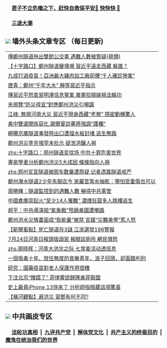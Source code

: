 
 ### &nbsp;&nbsp;&nbsp;&nbsp; [君子不立危樯之下，赶快自救保平安🍎 快快快 📩](https://github.com/pwgy/td/blob/master/README.md)

 ### &nbsp;&nbsp;&nbsp;&nbsp; [三退大潮](https://ww3.xkide.work/?key=zuuelqyfglsfjmgm&pin=65881581&ag=ogQuit&from=pw2) 

## <img src="https://img.icons8.com/cute-clipart/2x/circled-right.png"> 墙外头条文章专区 （每日更新)

<Table>
<tr><td colspan="2" align="left"><a href="https://cdn.cgei.work/?ag=c1472472&key=wjsottsjpndjwfkg&from=pw2">傳鄭州隧道拖出雙節公交車 遇難人數被質疑(視頻)
</a></td></tr>
<tr><td colspan="2" align="left"><a href="https://cdn.cgei.work/?ag=c1472568&key=wjsottsjpndjwfkg&from=pw2">【十字路口】鄭州隧道變墳場 習近平遠走西藏 躲誰？
</a></td></tr>
<tr><td colspan="2" align="left"><a href="https://cdn.cgei.work/?ag=c1472521&key=wjsottsjpndjwfkg&from=pw2">九成打過疫苗！亞洲最大雞肉加工廠卻爆“千人確診慘案”
</a></td></tr>
<tr><td colspan="2" align="left"><a href="https://cdn.cgei.work/?ag=c1472580&key=wjsottsjpndjwfkg&from=pw2">唐青：鄭州“千年大水” 靜等習近平指示
</a></td></tr>
<tr><td colspan="2" align="left"><a href="https://cdn.cgei.work/?ag=c1472500&key=wjsottsjpndjwfkg&from=pw2">傳習近平怒查習明澤信息冤案 廣東狡辯嫁禍法輪功
</a></td></tr>
<tr><td colspan="2" align="left"><a href="https://cdn.cgei.work/?ag=c1472583&key=wjsottsjpndjwfkg&from=pw2">央視贊“防災得宜”對應鄭州洪災引嘲諷
</a></td></tr>
<tr><td colspan="2" align="left"><a href="https://cdn.cgei.work/?ag=c1472531&key=wjsottsjpndjwfkg&from=pw2">江峰: 無視河南大災 習近平現身西藏“考察” 隱密動機驚人
</a></td></tr>
<tr><td colspan="2" align="left"><a href="https://cdn.cgei.work/?ag=c1472563&key=wjsottsjpndjwfkg&from=pw2">美中雙邊關係惡化 謝爾曼訪華將強調“護欄”
</a></td></tr>
<tr><td colspan="2" align="left"><a href="https://cdn.cgei.work/?ag=c1472491&key=wjsottsjpndjwfkg&from=pw2">網曝京廣隧道事發時出口遭擋水板封堵 逃生無路
</a></td></tr>
<tr><td colspan="2" align="left"><a href="https://cdn.cgei.work/?ag=c1472508&key=wjsottsjpndjwfkg&from=pw2">鄭州洪災李克強罕未批示 疑泄洪釀人禍
</a></td></tr>
<tr><td colspan="2" align="left"><a href="https://cdn.cgei.work/?ag=c1472549&key=wjsottsjpndjwfkg&from=pw2">zhs:十字路口：郑州隧道变坟场 中共十罪危害世界</a></td></tr>
<tr><td colspan="2" align="left"><a href="https://cdn.cgei.work/?ag=c1472592&key=wjsottsjpndjwfkg&from=pw2">專家學者分析鄭州洪災5大成因 條條指向人禍
</a></td></tr>
<tr><td colspan="2" align="left"><a href="https://cdn.cgei.work/?ag=c1472522&key=wjsottsjpndjwfkg&from=pw2">zhs:郑州官宣隧道被困车数量遭质疑 记者透露隧道戒严</a></td></tr>
<tr><td colspan="2" align="left"><a href="https://cdn.cgei.work/?ag=c1472538&key=wjsottsjpndjwfkg&from=pw2">鄭州淹水隧道2少年失聯迄今 家屬苦等水抽乾：哪怕受重傷也可以
</a></td></tr>
<tr><td colspan="2" align="left"><a href="https://cdn.cgei.work/?ag=c1472514&key=wjsottsjpndjwfkg&from=pw2">周曉輝：隧道監控到的遇難人數 嚇得中共軍管
</a></td></tr>
<tr><td colspan="2" align="left"><a href="https://cdn.cgei.work/?ag=c1472520&key=wjsottsjpndjwfkg&from=pw2">中國倉庫突起火“至少14人罹難” 濃煙狂竄多人跳樓逃生
</a></td></tr>
<tr><td colspan="2" align="left"><a href="https://cdn.cgei.work/?ag=c1472578&key=wjsottsjpndjwfkg&from=pw2">郝平：中共導演拋“氣象戰”甩鍋美國遭嘲諷
</a></td></tr>
<tr><td colspan="2" align="left"><a href="https://cdn.cgei.work/?ag=c1472543&key=wjsottsjpndjwfkg&from=pw2">鄭州洪水災情畫面成“負能量”被禁 官媒“災難美學”惹人怒
</a></td></tr>
<tr><td colspan="2" align="left"><a href="https://cdn.cgei.work/?ag=c1472595&key=wjsottsjpndjwfkg&from=pw2">【新聞看點】死亡隧道存3謎 江浙滬發196警報
</a></td></tr>
<tr><td colspan="2" align="left"><a href="https://cdn.cgei.work/?ag=c1472597&key=wjsottsjpndjwfkg&from=pw2">7月24日河南日報頭版頌習 報眼談廁所 網民憤怒
</a></td></tr>
<tr><td colspan="2" align="left"><a href="https://cdn.cgei.work/?ag=c1472513&key=wjsottsjpndjwfkg&from=pw2">zhs:周晓辉：河南大洪灾之际 七常委活动透信息</a></td></tr>
<tr><td colspan="2" align="left"><a href="https://cdn.cgei.work/?ag=c1472569&key=wjsottsjpndjwfkg&from=pw2">一個吸毒十年、放任無度的音樂青年，浪子回頭，卻面臨判刑
</a></td></tr>
<tr><td colspan="2" align="left"><a href="https://cdn.cgei.work/?ag=c1472557&key=wjsottsjpndjwfkg&from=pw2">研究：國藥疫苗對老人保護作用很糟
</a></td></tr>
<tr><td colspan="2" align="left"><a href="https://cdn.cgei.work/?ag=c1472484&key=wjsottsjpndjwfkg&from=pw2">下注北京“賭錯了” 菲律賓欲歸隊美菲聯盟
</a></td></tr>
<tr><td colspan="2" align="left"><a href="https://cdn.cgei.work/?ag=c1472544&key=wjsottsjpndjwfkg&from=pw2">史上最貴iPhone 13快來了 分析師指暗藏這項驚喜
</a></td></tr>
<tr><td colspan="2" align="left"><a href="https://cdn.cgei.work/?ag=c1472602&key=wjsottsjpndjwfkg&from=pw2">【橫河觀點】避洪災 習鄧有何不同?
</a></td></tr>
 </Table>

 ## <img src="https://img.icons8.com/cute-clipart/2x/circled-right.png"> 中共画皮专区
 ### &nbsp;&nbsp;&nbsp;&nbsp; [法轮功真相](https://github.com/begood0513/basic/blob/master/README.md) &nbsp;|&nbsp; [九评共产党](https://github.com/begood0513/9ping.md/blob/master/README.md) &nbsp;|&nbsp; [解体党文化](https://github.com/begood0513/jtdwh.md/blob/master/README.md)   &nbsp;|&nbsp; [共产主义的终极目的](https://github.com/begood0513/gczydzjmd.md/blob/master/README.md) &nbsp;|&nbsp; [魔鬼在统治我们的世界](https://github.com/begood0513/gczydzjmd.md/blob/master/README.md) 
